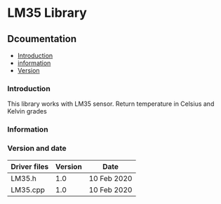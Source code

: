 # LM35 Library

## Dcoumentation

- [Introduction](#Introd)
- [information](#information)
- [Version](#Version)
 
### Introduction<a name = Introd></a>

This library works with LM35 sensor. Return temperature in Celsius and Kelvin grades

### Information<a name = Information></a>


### Version and date<a name = Version></a>

Driver files      | Version | Date
------------------|---------|------------
LM35.h            |  1.0    | 10 Feb 2020
LM35.cpp	  |  1.0    | 10 Feb 2020





